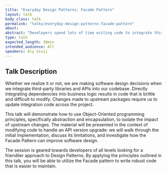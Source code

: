 ```yaml
---
title: "Everyday Design Patterns: Facade Pattern"
layout: talk
body_class: talk
permalink: "talks/everyday-design-patterns-facade-pattern"
about: 
abstract: "Developers spend lots of time writing code to integrate third-party packages and APIs into our project. We spend additional time updating systems when our dependencies change. This talk will demonstrate HOWTO leverage the Facade Pattern to hide complexity and isolate the impact of changes."
type: talk
expected_length: 30min
intended_audience: All
speakers: Aly Sivji
---
```


## Talk Description
Whether we realize it or not, we are making software design decisions when we integrate third-party libraries and APIs into our codebase. Directly integrating dependencies into business logic results in code that is brittle and difficult to modify. Changes made to upstream packages require us to update integration code across the project.

This talk will demonstrate how to use Object-Oriented programming principles, specifically abstraction and encapsulation, to isolate the impact of upstream changes. The material will be presented in the context of modifying code to handle an API version upgrade: we will walk through the initial implementation, discuss its limitations, and investigate how the Facade Pattern can improve software design.

The session is geared towards developers of all levels looking for a friendlier approach to Design Patterns. By applying the principles outlined in this talk, you will be able to utilize the Facade pattern to write robust code that is easier to maintain.

